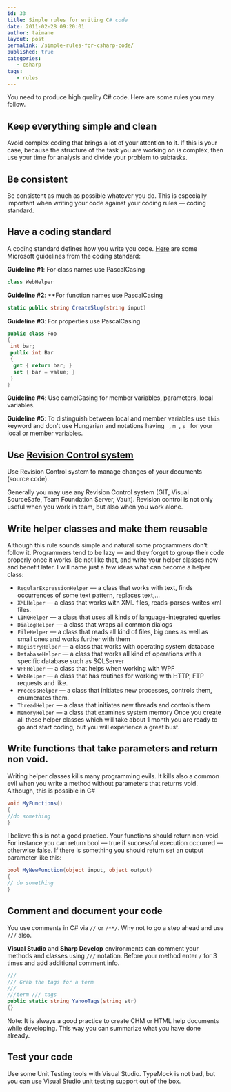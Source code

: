 ```yaml
---
id: 33
title: Simple rules for writing C# code
date: 2011-02-28 09:20:01
author: taimane
layout: post
permalink: /simple-rules-for-csharp-code/
published: true
categories:
   - csharp
tags:
   - rules
---
```

You need to produce high quality C# code. Here are some rules you may follow.

## Keep everything simple and clean 

Avoid complex coding that brings a lot of your attention to it. If this is your case, because the structure of the task you are working on is complex, then use your time for analysis and divide your problem to subtasks.

## Be consistent

Be consistent as much as possible whatever you do. This is especially important when writing your code against your coding rules — coding standard.

## Have a coding standard

A coding standard defines how you write you code. <a rel="nofollow" href="http://blogs.msdn.com/brada/articles/361363.aspx">Here</a> are some Microsoft guidelines from the coding standard:

**Guideline #1**: For class names use PascalCasing
```c#
class WebHelper
```
**Guideline #2**: **For function names use PascalCasing
```c#
static public string CreateSlug(string input)
```

**Guideline #3**: For properties use PascalCasing
```c#
public class Foo
{
 int bar;
 public int Bar 
 {
  get { return bar; }
  set { bar = value; }
 }
}
```

**Guideline #4**: Use camelCasing for member variables, parameters, local variables.

**Guideline #5**: To distinguish between local and member variables use `this` keyword and don't use Hungarian and notations having `_`, `m_`, `s_` for your local or member variables.

## Use <a rel="nofollow" href="http://en.wikipedia.org/wiki/Revision_control">Revision Control system</a>

Use Revision Control system to manage changes of your documents (source code).

Generally you may use any Revision Control system (GIT, Visual SourceSafe, Team Foundation Server, Vault).
Revision control is not only useful when you work in team, but also when you work alone.

## Write helper classes and make them reusable

Although this rule sounds simple and natural some programmers don’t follow it. Programmers tend to be lazy — and they forget to group their code properly once it works.
Be not like that, and write your helper classes now and benefit later.
I will name just a few ideas what can become a helper class:
* `RegularExpressionHelper` — a class that works with text, finds occurrences of some text pattern, replaces text,…
* `XMLHelper` — a class that works with XML files, reads-parses-writes xml files.
* `LINQHelper` — a class that uses all kinds of language-integrated queries
* `DialogHelper` — a class that wraps all common dialogs
* `FileHelper` — a class that reads all kind of files, big ones as well as small ones and works further with them
* `RegistryHelper` — a class that works with operating system database
* `DatabaseHelper` — a class that works all kind of operations with a specific database such as SQLServer
* `WPFHelper` — a class that helps when working with WPF
* `WebHelper` — a class that has routines for working with HTTP, FTP requests and like.
* `ProcessHelper` — a class that initiates new processes, controls them, enumerates them.
* `ThreadHelper` — a class that initiates new threads and controls them
* `MemoryHelper` — a class that examines system memory
Once you create all these helper classes which will take about 1 month you are ready to go and start coding, but you will experience a great bust.

## Write functions that take parameters and return non void.
Writing helper classes kills many programming evils. It kills also a common evil when you write a method without parameters that returns void. Although, this is possible in C#
```c#
void MyFunctions()
{
//do something
}
```
I believe this is not a good practice. Your functions should return non-void. For instance you can return bool — true if successful execution occurred — otherwise false. If there is something you should return set an output parameter like this:
```c#
bool MyNewFunction(object input, object output)
{
// do something
}
```

## Comment and document your code

You use comments in C# via `//` or `/**/`. Why not to go a step ahead and use `///` also.

**Visual Studio** and **Sharp Develop** environments can comment your methods and classes using `///` notation. Before your method enter `/` for 3 times and add additional comment info.

```c#
///
/// Grab the tags for a term
///
///term /// tags
public static string YahooTags(string str)
{}
```
Note: It is always a good practice to create CHM or HTML help documents while developing. This way you can summarize what you have done already.

## Test your code
Use some Unit Testing tools with Visual Studio. TypeMock is not bad, but you can use Visual Studio unit testing support out of the box.
 
